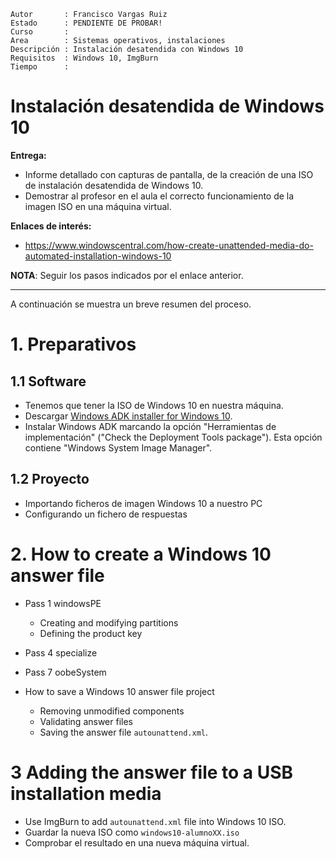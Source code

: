 
```
Autor       : Francisco Vargas Ruiz
Estado      : PENDIENTE DE PROBAR!
Curso       :
Area        : Sistemas operativos, instalaciones
Descripción : Instalación desatendida con Windows 10
Requisitos  : Windows 10, ImgBurn
Tiempo      :
```

# Instalación desatendida de Windows 10

**Entrega:**
* Informe detallado con capturas de pantalla, de la creación de una ISO de instalación desatendida de Windows 10.
* Demostrar al profesor en el aula el correcto funcionamiento de la imagen ISO en una máquina virtual.

**Enlaces de interés:**
* https://www.windowscentral.com/how-create-unattended-media-do-automated-installation-windows-10

**NOTA**: Seguir los pasos indicados por el enlace anterior.

---

A continuación se muestra un breve resumen del proceso.

# 1. Preparativos

## 1.1 Software

* Tenemos que tener la ISO de Windows 10 en nuestra máquina.
* Descargar [Windows ADK installer for Windows 10](https://go.microsoft.com/fwlink/?linkid=873065).
* Instalar Windows ADK marcando la opción "Herramientas de implementación" ("Check the Deployment Tools package"). Esta opción contiene "Windows System Image Manager".

## 1.2 Proyecto

* Importando ficheros de imagen Windows 10 a nuestro PC
* Configurando un fichero de respuestas

# 2. How to create a Windows 10 answer file

* Pass 1 windowsPE
    * Creating and modifying partitions
    * Defining the product key
* Pass 4 specialize
* Pass 7 oobeSystem

* How to save a Windows 10 answer file project
    * Removing unmodified components
    * Validating answer files
    * Saving the answer file `autounattend.xml`.

# 3 Adding the answer file to a USB installation media

* Use ImgBurn to add `autounattend.xml` file into Windows 10 ISO.
* Guardar la nueva ISO como `windows10-alumnoXX.iso`
* Comprobar el resultado en una nueva máquina virtual.
